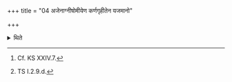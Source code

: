 +++
title = "04 अजेनाग्नीषोमीयेण कर्णगृहीतेन यजमानो"

+++

<details><summary>थिते</summary>

4. The sacrificer while holding the he-goat to be offered to Agni-Soma by its (right ear),[^1] looks at the king (Soma) being carried forth, with namo mihirāya.[^2]  


[^1]: Cf. KS XXIV.7.  

[^2]: TS I.2.9.d.  
</details>
